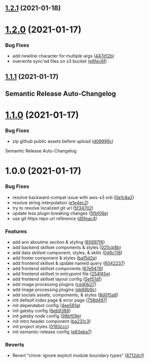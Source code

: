 ## [1.2.1](https://github.com/Gilbertly/.com/compare/v1.2.0...v1.2.1) (2021-01-18)

# [1.2.0](https://github.com/Gilbertly/.com/compare/v1.1.1...v1.2.0) (2021-01-17)


### Bug Fixes

* add newline character for multiple args ([447d12b](https://github.com/Gilbertly/.com/commit/447d12bcf472d5a18364990bba0f7b6c8f11455c))
* overwrite sync'ed files on s3 bucket ([e8fec6f](https://github.com/Gilbertly/.com/commit/e8fec6f1e906f7a61ee15b7a451a10c680662571))

## [1.1.1](https://github.com/Gilbertly/.com/compare/v1.1.0...v1.1.1) (2021-01-17)

## Semantic Release Auto-Changelog

# [1.1.0](https://github.com/Gilbertly/.com/compare/v1.0.0...v1.1.0) (2021-01-17)


### Bug Fixes

* zip github public assets before upload ([d08999c](https://github.com/Gilbertly/.com/commit/d08999cd228cbee159f9ec035f5e27a4dfa865a8))

Semantic Release Auto-Changelog

# 1.0.0 (2021-01-17)


### Bug Fixes

* resolve backward-compat issue with aws-s3 orb ([0e1c8a2](https://github.com/Gilbertly/.com/commit/0e1c8a269385835fd1a6e3be67580c47e076a591))
* resolve string interpolation ([e1e4ec2](https://github.com/Gilbertly/.com/commit/e1e4ec2080e772c75f1fb69693aac533111c70b6))
* try to resolve localized git url ([5f34702](https://github.com/Gilbertly/.com/commit/5f3470256a47246f867de404126aee5149e6dd93))
* update less plugin breaking changes ([5fbf06e](https://github.com/Gilbertly/.com/commit/5fbf06e9705d9e6077425a7cf9016bd07de141a6))
* use git https repo url reference ([d5feac4](https://github.com/Gilbertly/.com/commit/d5feac435934bb1fb6de0643cd361dfb16da0db3))


### Features

* add ann aboutme section & styling ([85897f6](https://github.com/Gilbertly/.com/commit/85897f60adf055b78254db6b3566ff5e9d196802))
* add backend skillset components & styles ([025cb8b](https://github.com/Gilbertly/.com/commit/025cb8b0c469f4d1601dc6a53f7529d8ac828fa0))
* add data skillset component, styles, & skills ([046c118](https://github.com/Gilbertly/.com/commit/046c118de230eb3b5ec7085c4b887c76647a33dd))
* add footer component & styles ([ba15d2e](https://github.com/Gilbertly/.com/commit/ba15d2e1c7aa2ef4c5e9d4824af13d13f013b1db))
* add frontend skillset & update named query ([6042237](https://github.com/Gilbertly/.com/commit/6042237b01563da83404ee31c2801a023bf93ead))
* add frontend skillset components ([67e9476](https://github.com/Gilbertly/.com/commit/67e9476de1a055857f4fc2baf38d57f173df9b9a))
* add frontend skillset in entrypoint file ([254f45e](https://github.com/Gilbertly/.com/commit/254f45e3b2c8243ba19e52946f4e4ee79a1544de))
* add frontend skillset layout config ([0ef51df](https://github.com/Gilbertly/.com/commit/0ef51df2b5fe90d267218dcbcdf196a7e3c08125))
* add image processing plugins ([ced0b27](https://github.com/Gilbertly/.com/commit/ced0b27658f70ace573fc17b4fccf9da3beb24e3))
* add image processing plugins ([eb66b9c](https://github.com/Gilbertly/.com/commit/eb66b9c1be1eafe70e4342c5adf36a95634a017e))
* add socials assets, components, & styles ([8d0f5a8](https://github.com/Gilbertly/.com/commit/8d0f5a87a5423cdbefb4824203f368f515eb2586))
* init default index page & error page ([758d497](https://github.com/Gilbertly/.com/commit/758d4971ab193b6f948294480f13c3c138f304b8))
* init dependabot config ([4ee581a](https://github.com/Gilbertly/.com/commit/4ee581a57fefaeee9f4bb1d906d82227b78f78d6))
* init gatsby config ([6eb9388](https://github.com/Gilbertly/.com/commit/6eb9388524e56d4c79afb415524cac81178f0748))
* init gatsby node config ([98bf09e](https://github.com/Gilbertly/.com/commit/98bf09e61745d9950b17fca47cc97cc8a8eea367))
* init intro header component ([ba231c3](https://github.com/Gilbertly/.com/commit/ba231c3c6a977a373ce42151016763420c8ee098))
* init project styles ([0183ccc](https://github.com/Gilbertly/.com/commit/0183ccce6f5060d2466e03c8a13bce61fdca0180))
* init semantic-release config ([e83eba7](https://github.com/Gilbertly/.com/commit/e83eba723583d5d12965c38cd6ad72d9d8ac9324))


### Reverts

* Revert "chore: ignore explicit module boundary types" ([8712dc1](https://github.com/Gilbertly/.com/commit/8712dc14200fefb04c7bbd0f34b92dd9d969aece))
